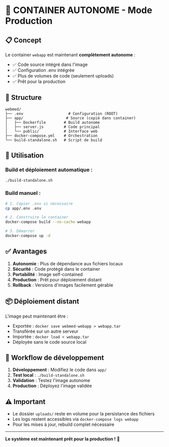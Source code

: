 # 🚀 CONTAINER AUTONOME - Mode Production

## 📋 Concept

Le container `webapp` est maintenant **complètement autonome** :
- ✅ Code source intégré dans l'image
- ✅ Configuration .env intégrée
- ✅ Plus de volumes de code (seulement uploads)
- ✅ Prêt pour la production

## 🔧 Structure

```
webmed/
├── .env                    # Configuration (ROOT)
├── app/                   # Source (copié dans container)
│   ├── Dockerfile        # Build autonome
│   ├── server.js         # Code principal
│   └── public/           # Interface web
├── docker-compose.yml    # Orchestration
└── build-standalone.sh   # Script de build
```

## 🚀 Utilisation

### Build et déploiement automatique :
```bash
./build-standalone.sh
```

### Build manuel :
```bash
# 1. Copier .env si nécessaire
cp app/.env .env

# 2. Construire le container
docker-compose build --no-cache webapp

# 3. Démarrer
docker-compose up -d
```

## ✅ Avantages

1. **Autonomie** : Plus de dépendance aux fichiers locaux
2. **Sécurité** : Code protégé dans le container
3. **Portabilité** : Image self-contained
4. **Production** : Prêt pour déploiement distant
5. **Rollback** : Versions d'images facilement gérable

## 📦 Déploiement distant

L'image peut maintenant être :
- Exportée : `docker save webmed-webapp > webapp.tar`
- Transférée sur un autre serveur
- Importée : `docker load < webapp.tar`
- Déployée sans le code source local

## 🔄 Workflow de développement

1. **Développement** : Modifiez le code dans `app/`
2. **Test local** : `./build-standalone.sh`
3. **Validation** : Testez l'image autonome
4. **Production** : Déployez l'image validée

## ⚠️ Important

- Le dossier `uploads/` reste en volume pour la persistance des fichiers
- Les logs restent accessibles via `docker-compose logs webapp`
- Pour les mises à jour, rebuild complet nécessaire

---

**Le système est maintenant prêt pour la production !** 🎉